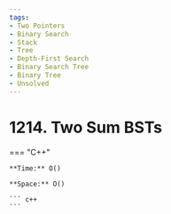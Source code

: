 ```yaml
---
tags:
- Two Pointers
- Binary Search
- Stack
- Tree
- Depth-First Search
- Binary Search Tree
- Binary Tree
- Unsolved
---
```



# 1214. Two Sum BSTs

=== "C++"

    **Time:** O()

    **Space:** O()

    ``` c++
    ```
